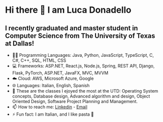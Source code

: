 # Hi there 👋 I am Luca Donadello
## I recently graduated and master student in Computer Science from The University of Texas at Dallas!

- 👨‍💻 Programming Languages: Java, Python, JavaScript, TypeScript, C, C#, C++, SQL, HTML, CSS
- 💻 Frameworks: ASP.NET, React.js, Node.js, Spring, REST API, Django, Flask, PyTorch, ASP.NET, JavaFX, MVC, MVVM
- ☁️ Cloud: AWS, Microsoft Azure, Google
- 🌐 Languages: Italian, English, Spanish
- 🌱 These are the classes I ejoyed the most at the UTD: Operating System concepts, Database design, Advanced algorithm and design, Object Oriented Design, Software Project Planning and Management.
- 📫 How to reach me: [Linkedin](https://www.linkedin.com/in/lucadonadello99/) - [Email](luca.donadello99@gmail.com)
- ⚡ Fun fact: I am Italian, and I like pasta 🍝
